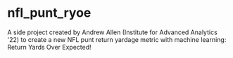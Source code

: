 # nfl_punt_ryoe
A side project created by Andrew Allen (Institute for Advanced Analytics '22) to create a new NFL punt return yardage metric with machine learning: Return Yards Over Expected!
